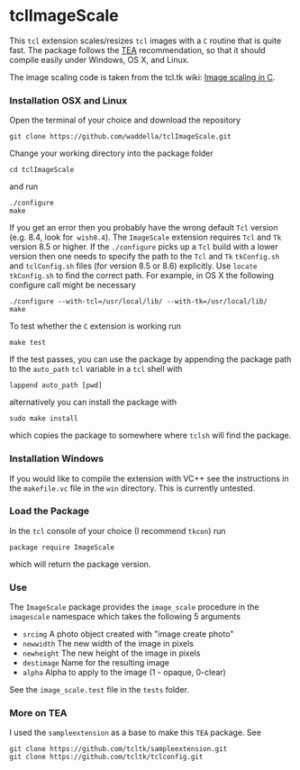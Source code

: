 tclImageScale
=============

This `tcl` extension scales/resizes `tcl` images with a `C` routine
that is quite fast. The package follows the
[TEA](http://wiki.tcl.tk/327) recommendation, so that it should
compile easily under Windows, OS X, and Linux.

The image scaling code is taken from the tcl.tk wiki:
[Image scaling in C](http://wiki.tcl.tk/25685).


### Installation OSX and Linux


Open the terminal of your choice and download the repository

~~~
git clone https://github.com/waddella/tclImageScale.git
~~~

Change your working directory into the package folder

~~~
cd tclImageScale
~~~

and run

~~~
./configure
make
~~~

If you get an error then you probably have the wrong default `Tcl`
version (e.g. 8.4, look for` wish8.4`). The `ImageScale` extension
requires `Tcl` and `Tk` version 8.5 or higher. If the `./configure`
picks up a `Tcl` build with a lower version then one needs to specify
the path to the `Tcl` and `Tk` `tkConfig.sh` and `tclConfig.sh` files
(for version 8.5 or 8.6) explicitly. Use `locate tkConfig.sh` to find
the correct path. For example, in OS X the following configure call
might be necessary

~~~
./configure --with-tcl=/usr/local/lib/ --with-tk=/usr/local/lib/
make
~~~

To test whether the `C` extension is working run

~~~
make test
~~~

If the test passes, you can use the package by appending the package
path to the `auto_path` `tcl` variable in a `tcl` shell with

~~~{.tcl}
lappend auto_path [pwd]
~~~

alternatively you can install the package with

~~~
sudo make install
~~~

which copies the package to somewhere where `tclsh` will find the
package.

### Installation Windows

If you would like to compile the extension with VC++ see the
instructions in the `makefile.vc` file in the `win` directory. This is
currently untested.

### Load the Package

In the `tcl` console of your choice (I recommend `tkcon`) run

~~~{.tcl}
package require ImageScale
~~~

which will return the package version.


### Use

The `ImageScale` package provides the `image_scale` procedure in the
`imagescale` namespace which takes the following 5 arguments

* `srcimg` A photo object created with "image create photo"
* `newwidth` The new width of the image in pixels
* `newheight` The new height of the image in pixels
* `destimage` Name for the resulting image
* `alpha` Alpha to apply to the image (1 - opaque, 0-clear)

See the `image_scale.test` file in the `tests` folder.


### More on TEA

I used the `sampleextension` as a base to make this `TEA` package. See

~~~
git clone https://github.com/tcltk/sampleextension.git
git clone https://github.com/tcltk/tclconfig.git
~~~
